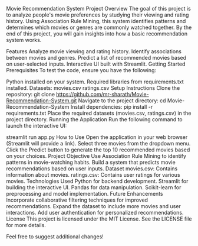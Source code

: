 Movie Recommendation System
Project Overview
The goal of this project is to analyze people's movie preferences by studying their viewing and rating history. Using Association Rule Mining, this system identifies patterns and determines which movies or genres are commonly watched together. By the end of this project, you will gain insights into how a basic recommendation system works.

Features
Analyze movie viewing and rating history.
Identify associations between movies and genres.
Predict a list of recommended movies based on user-selected inputs.
Interactive UI built with Streamlit.
Getting Started
Prerequisites
To test the code, ensure you have the following:

Python installed on your system.
Required libraries from requirements.txt installed.
Datasets:
movies.csv
ratings.csv
Setup Instructions
Clone the repository:
git clone https://github.com/mr-sharath/Movie-Recommendation-System.git
Navigate to the project directory:
cd Movie-Recommendation-System
Install dependencies:
pip install -r requirements.txt
Place the required datasets (movies.csv, ratings.csv) in the project directory.
Running the Application
Run the following command to launch the interactive UI:

streamlit run app.py
How to Use
Open the application in your web browser (Streamlit will provide a link).
Select three movies from the dropdown menu.
Click the Predict button to generate the top 10 recommended movies based on your choices.
Project Objective
Use Association Rule Mining to identify patterns in movie-watching habits.
Build a system that predicts movie recommendations based on user inputs.
Dataset
movies.csv: Contains information about movies.
ratings.csv: Contains user ratings for various movies.
Technologies Used
Python for backend development.
Streamlit for building the interactive UI.
Pandas for data manipulation.
Scikit-learn for preprocessing and model implementation.
Future Enhancements
Incorporate collaborative filtering techniques for improved recommendations.
Expand the dataset to include more movies and user interactions.
Add user authentication for personalized recommendations.
License
This project is licensed under the MIT License. See the LICENSE file for more details.

Feel free to suggest additional changes!
